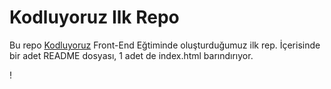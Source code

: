 # Kodluyoruz Ilk Repo
Bu repo [Kodluyoruz](https://www.kodluyoruz.org/) Front-End Eğtiminde oluşturduğumuz ilk rep. İçerisinde bir adet README dosyası, 1 adet de index.html barındırıyor.

!